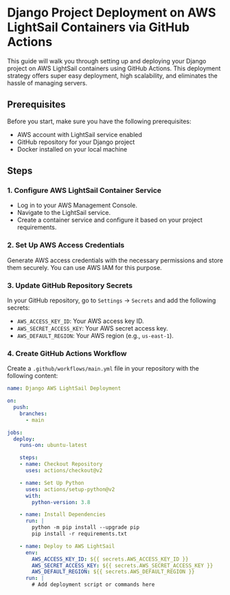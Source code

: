 # Django Project Deployment on AWS LightSail Containers via GitHub Actions

This guide will walk you through setting up and deploying your Django project on AWS LightSail containers using GitHub Actions. This deployment strategy offers super easy deployment, high scalability, and eliminates the hassle of managing servers.

## Prerequisites

Before you start, make sure you have the following prerequisites:

- AWS account with LightSail service enabled
- GitHub repository for your Django project
- Docker installed on your local machine

## Steps

### 1. Configure AWS LightSail Container Service

- Log in to your AWS Management Console.
- Navigate to the LightSail service.
- Create a container service and configure it based on your project requirements.

### 2. Set Up AWS Access Credentials

Generate AWS access credentials with the necessary permissions and store them securely. You can use AWS IAM for this purpose.

### 3. Update GitHub Repository Secrets

In your GitHub repository, go to `Settings` -> `Secrets` and add the following secrets:

- `AWS_ACCESS_KEY_ID`: Your AWS access key ID.
- `AWS_SECRET_ACCESS_KEY`: Your AWS secret access key.
- `AWS_DEFAULT_REGION`: Your AWS region (e.g., `us-east-1`).

### 4. Create GitHub Actions Workflow

Create a `.github/workflows/main.yml` file in your repository with the following content:

```yaml
name: Django AWS LightSail Deployment

on:
  push:
    branches:
      - main

jobs:
  deploy:
    runs-on: ubuntu-latest

    steps:
    - name: Checkout Repository
      uses: actions/checkout@v2

    - name: Set Up Python
      uses: actions/setup-python@v2
      with:
        python-version: 3.8

    - name: Install Dependencies
      run: |
        python -m pip install --upgrade pip
        pip install -r requirements.txt

    - name: Deploy to AWS LightSail
      env:
        AWS_ACCESS_KEY_ID: ${{ secrets.AWS_ACCESS_KEY_ID }}
        AWS_SECRET_ACCESS_KEY: ${{ secrets.AWS_SECRET_ACCESS_KEY }}
        AWS_DEFAULT_REGION: ${{ secrets.AWS_DEFAULT_REGION }}
      run: |
        # Add deployment script or commands here
